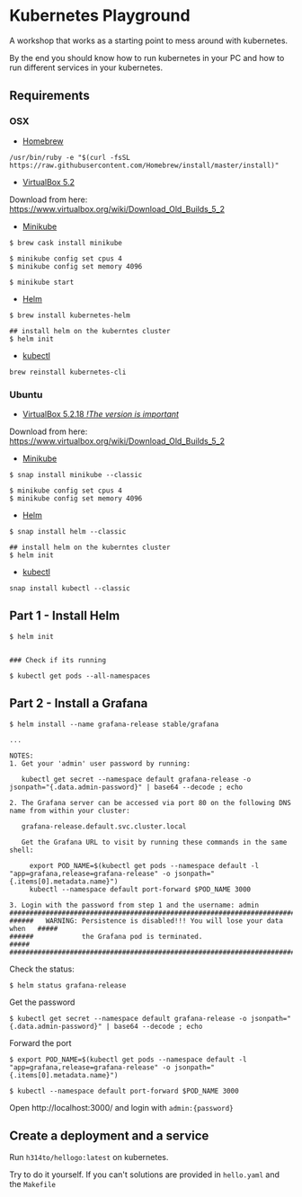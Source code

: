 # Kubernetes Playground

A workshop that works as a starting point to mess around with kubernetes.

By the end you should know how to run kubernetes in your PC and how to run
different services in your kubernetes.

## Requirements

### OSX

* [Homebrew](https://brew.sh/)

`/usr/bin/ruby -e "$(curl -fsSL https://raw.githubusercontent.com/Homebrew/install/master/install)"`

* [VirtualBox 5.2](https://www.virtualbox.org/)

Download from here: https://www.virtualbox.org/wiki/Download_Old_Builds_5_2

* [Minikube](https://github.com/kubernetes/minikube)

```
$ brew cask install minikube

$ minikube config set cpus 4
$ minikube config set memory 4096

$ minikube start
```

* [Helm]([https://github.com/kubernetes/minikube](https://helm.sh/))

```
$ brew install kubernetes-helm

## install helm on the kuberntes cluster
$ helm init
```

* [kubectl](https://kubernetes.io/docs/tasks/tools/install-kubectl/)

`brew reinstall kubernetes-cli`

### Ubuntu

* [VirtualBox 5.2.18 *!The version is important*](https://www.virtualbox.org/)

Download from here: https://www.virtualbox.org/wiki/Download_Old_Builds_5_2

* [Minikube](https://github.com/kubernetes/minikube)

```
$ snap install minikube --classic

$ minikube config set cpus 4
$ minikube config set memory 4096
```

* [Helm]([https://github.com/kubernetes/minikube](https://helm.sh/))

```
$ snap install helm --classic

## install helm on the kuberntes cluster
$ helm init
```

* [kubectl](https://kubernetes.io/docs/tasks/tools/install-kubectl/)

`snap install kubectl --classic`


## Part 1 - Install Helm

```
$ helm init


### Check if its running

$ kubectl get pods --all-namespaces
```

## Part 2 - Install a Grafana

```
$ helm install --name grafana-release stable/grafana

...

NOTES:
1. Get your 'admin' user password by running:

   kubectl get secret --namespace default grafana-release -o jsonpath="{.data.admin-password}" | base64 --decode ; echo

2. The Grafana server can be accessed via port 80 on the following DNS name from within your cluster:

   grafana-release.default.svc.cluster.local

   Get the Grafana URL to visit by running these commands in the same shell:

     export POD_NAME=$(kubectl get pods --namespace default -l "app=grafana,release=grafana-release" -o jsonpath="{.items[0].metadata.name}")
     kubectl --namespace default port-forward $POD_NAME 3000

3. Login with the password from step 1 and the username: admin
#################################################################################
######   WARNING: Persistence is disabled!!! You will lose your data when   #####
######            the Grafana pod is terminated.                            #####
#################################################################################
```


Check the status:

```
$ helm status grafana-release
```

Get the password

```
$ kubectl get secret --namespace default grafana-release -o jsonpath="{.data.admin-password}" | base64 --decode ; echo
```

Forward the port

```
$ export POD_NAME=$(kubectl get pods --namespace default -l "app=grafana,release=grafana-release" -o jsonpath="{.items[0].metadata.name}")

$ kubectl --namespace default port-forward $POD_NAME 3000
```

Open http://localhost:3000/ and login with `admin:{password}`


## Create a deployment and a service


Run `h314to/hellogo:latest` on kubernetes.

Try to do it yourself. If you can't solutions are provided in `hello.yaml` and the `Makefile` 
